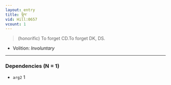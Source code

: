 ```yaml
---
layout: entry
title: སྙེལ་
vid: Hill:0657
vcount: 1
---
```

> (honorific) To forget CD\.To forget DK, DS\.

* Volition: _Involuntary_

---

### Dependencies (N = 1)
* `arg2` 1
